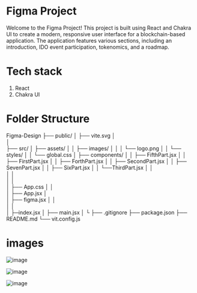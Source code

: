 
# Figma Project

Welcome to the Figma Project! This project is built using React and Chakra UI to create a modern, responsive user interface for a blockchain-based application. The application features various sections, including an introduction, IDO event participation, tokenomics, and a roadmap.

# Tech stack
1. React
2. Chakra UI

# Folder Structure

Figma-Design
├── public/
│ ├── vite.svg
│  
│  
├── src/
│ ├── assets/
│ │ ├── images/
│ │ │ └── logo.png
│ │ └── styles/
│ │ └── global.css
│ ├── components/
│ │ ├── FifthPart.jsx
│ │ ├── FirstPart.jsx
│ │ ├── ForthPart.jsx
│ │ ├── SecondPart.jsx
│ │ ├── SevenPart.jsx
│ │ ├── SixPart.jsx
│ │ └──ThirdPart.jsx
│ │  
│ │  
│ │  
│ ├── App.css
│ │  
│ ├── App.jsx
│  
│ ├── figma.jsx
│ │  
│ │  
│ ├─index.jsx
│ ├── main.jsx
│ └
├── .gitignore
├── package.json
├── README.md
└── vit.config.js

# images
![image](https://github.com/Sumithra49/Figma-Design/assets/141726527/4a4481a8-e0bb-4a6b-9f0b-1a2d074e9bd6)

![image](https://github.com/Sumithra49/Figma-Design/assets/141726527/16de7c60-a7a2-4782-93b3-4f25d20a829e)

![image](https://github.com/Sumithra49/Figma-Design/assets/141726527/0fbd6adb-2c15-4f15-8b0b-cb7801fb9770)




  

   
